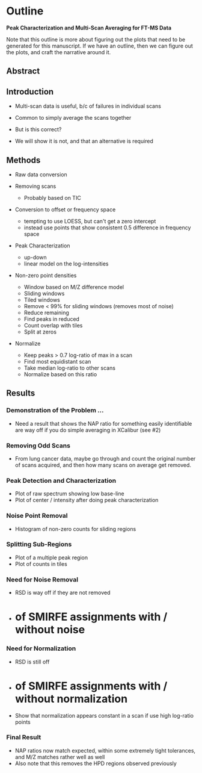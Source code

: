 # Outline

**Peak Characterization and Multi-Scan Averaging for FT-MS Data**

Note that this outline is more about figuring out the plots that need to be generated for this
manuscript. If we have an outline, then we can figure out the plots, and craft the
narrative around it.

## Abstract

## Introduction

* Multi-scan data is useful, b/c of failures in individual scans

* Common to simply average the scans together

* But is this correct?

* We will show it is not, and that an alternative is required

## Methods

* Raw data conversion

* Removing scans
  * Probably based on TIC
* Conversion to offset or frequency space
  * tempting to use LOESS, but can't get a zero intercept
  * instead use points that show consistent 0.5 difference in frequency space

* Peak Characterization
  * up-down
  * linear model on the log-intensities

* Non-zero point densities
  * Window based on M/Z difference model
  * Sliding windows
  * Tiled windows
  * Remove < 99% for sliding windows (removes most of noise)
  * Reduce remaining
  * Find peaks in reduced
  * Count overlap with tiles
  * Split at zeros

* Normalize
  * Keep peaks > 0.7 log-ratio of max in a scan
  * Find most equidistant scan
  * Take median log-ratio to other scans
  * Normalize based on this ratio

## Results

### Demonstration of the Problem ...

* Need a result that shows the NAP ratio for something easily identifiable are way off
if you do simple averaging in XCalibur (see #2)

### Removing Odd Scans

* From lung cancer data, maybe go through and count the original number of
scans acquired, and then how many scans on average get removed.

### Peak Detection and Characterization

* Plot of raw spectrum showing low base-line
* Plot of center / intensity after doing peak characterization

### Noise Point Removal

* Histogram of non-zero counts for sliding regions

### Splitting Sub-Regions

* Plot of a multiple peak region
* Plot of counts in tiles

### Need for Noise Removal

* RSD is way off if they are not removed
* # of SMIRFE assignments with / without noise

### Need for Normalization

* RSD is still off
* # of SMIRFE assignments with / without normalization
* Show that normalization appears constant in a scan if use high log-ratio points

### Final Result

* NAP ratios now match expected, within some extremely tight tolerances, and M/Z matches rather well as well
* Also note that this removes the HPD regions observed previously


